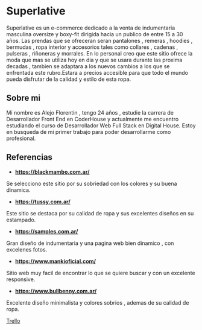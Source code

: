 # Superlative

Superlative es un e-commerce dedicado a la venta de indumentaria masculina oversize y boxy-fit dirigida hacia un publico de entre 15 a 30 años.
Las prendas que se ofreceran seran pantalones , remeras , hoodies , bermudas , ropa interior y accesorios tales como collares , cadenas , 
pulseras , riñoneras y morrales.
En lo personal creo que este sitio ofrece la moda que mas se utiliza hoy en dia y que se usara durante las proxima decadas , tambien se adaptara
a los nuevos cambios a los que se enfrentada este rubro.Estara a precios accesible para que todo el mundo pueda disfrutar de la calidad
y estilo de esta ropa.

## Sobre mi

Mi nombre es Alejo Florentin , tengo 24 años , estudie la carrera de Desarrollador Front End en CoderHouse y actualmente me encuentro estudiando el curso de Desarrollador Web Full Stack en Digital House.
Estoy en busqueda de mi primer trabajo para poder desarrollarme como profesional.

## Referencias

- **https://blackmambo.com.ar/**

Se selecciono este sitio por su sobriedad con los colores y su buena dinamica.

- **https://tussy.com.ar/**

Este sitio se destaca por su calidad de ropa y sus excelentes diseños en su estampado.

 - **https://samples.com.ar/**

Gran diseño de indumentaria y una pagina web bien dinamico , con excelenes fotos.

 - **https://www.mankioficial.com/**

Sitio web muy facil de encontrar lo que se quiere buscar y con un excelente responsive.

 - **https://www.bullbenny.com.ar/**

Excelente diseño minimalista y colores sobrios , ademas de su calidad de ropa.

[Trello](https://trello.com/b/LXmYZLZ4/ecommerce-dh)